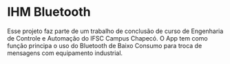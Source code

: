
# IHM Bluetooth

Esse projeto faz parte de um trabalho de conclusão de curso de Engenharia de Controle e Automação do IFSC Campus Chapecó.
O App tem como função principa o uso do Bluetooth de Baixo Consumo para troca de mensagens com equipamento industrial.
